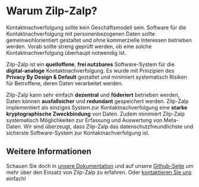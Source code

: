 # Warum Zilp-Zalp?

 Kontaktnachverfolgung sollte kein Geschäftsmodell sein. Software für die Kontaktnachverfolgung mit personenbezogenen Daten sollte gemeinwohlorientiert gestaltet und ohne kommerzielle Interessen betrieben werden. Vorab sollte streng geprüft werden, ob eine solche Kontaktnachverfolgung überhaupt notwendig ist.

Zilp-Zalp ist ein **quelloffene**, **frei nutzbares** Software-System für die **digital-analoge** Kontaktnachverfolgung. Es wurde mit Prinzipien des **Privacy By Design & Default** gestaltet und minimiert systematisch Risiken für Betroffene, deren Daten verarbeitet werden.

Zilp-Zalp kann sehr einfach **dezentral** und **föderiert** betrieben werden, Daten können **ausfallsicher** und **redundant** gespeichert werden. Zilp-Zalp implementiert als einziges System zur Kontaktnachverfolgung eine **starke kryptographische Zweckbindung** von Daten. Zudem minimiert Zilp-Zalp systematisch Möglichkeiten zur Erfassung und Auswertung von Meta-Daten. Wir sind überzeugt, dass Zilp-Zalp das datenschutzfreundlichste und sicherste Software-System zur Kontaktnachverfolgung ist.

## Weitere Informationen

Schauen Sie doch in [unsere Dokumentation](/docs) und auf unsere [Github-Seite](https://github.com/zilp-zalp) um mehr über den Einsatz von Zilp-Zalp zu erfahren. Oder [kontaktieren Sie uns](mailto:zelp@zilpzalp.eu) einfach!